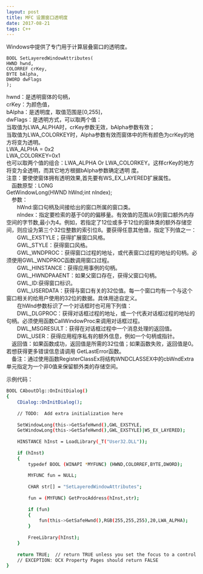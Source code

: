 ```yaml
---
layout: post
title: MFC 设置窗口透明度
date: 2017-08-21 
tags: C++   
---
```


Windows中提供了专门用于计算层叠窗口的透明度。

    BOOL SetLayeredWindowAttributes(  
    HWND hwnd,
    COLORREF crKey,
    BYTE bAlpha,
    DWORD dwFlags
    );

hwnd：是透明窗体的句柄，  
crKey：为颜色值，  
bAlpha：是透明度，取值范围是[0,255]，  
dwFlags：是透明方式，可以取两个值：  
当取值为LWA_ALPHA时，crKey参数无效，bAlpha参数有效；  
当取值为LWA_COLORKEY时，Alpha参数有效而窗体中的所有颜色为crKey的地方将变为透明。  
LWA_ALPHA = 0x2  
LWA_COLORKEY=0x1  
也可以取两个值的组合：LWA_ALPHA Or LWA_COLORKEY。这样crKey的地方将变为全透明，而其它地方根据bAlpha参数确定透明  度。  
注意：要使使窗体拥有透明效果,首先要有WS_EX_LAYERED扩展属性。  
　函数原型：LONG  
 GetWindowLong(HWND hWnd;int nlndex);  
　参数：  
　　hWnd:窗口句柄及间接给出的窗口所属的窗口类。  
　　nlndex：指定要检索的基于0的的偏移量。有效值的范围从0到窗口额外内存空间的字节数,最小为4。例如，若指定了12位或多于12位的窗体类的额外存储空间，则应设为第三个32位整数的索引位8。要获得任意其他值，指定下列值之一：  
　　GWL_EXSTYLE；获得扩展窗口风格。  
　　GWL_STYLE：获得窗口风格。  
　　GWL_WNDPROC：获得窗口过程的地址，或代表窗口过程的地址的句柄。必须使用GWL_WNDPROC函数调用窗口过程。  
　　GWL_HINSTANCE：获得应用事例的句柄。  
　　GWL_HWNDPAAENT：如果父窗口存在，获得父窗口句柄。  
　　GWL_ID:获得窗口标识。  
　　GWL_USERDATA：获得与窗口有关的32位值。每一个窗口均有一个与这个窗口相关的给用户使用的32位的数据。具体用途自定义。  
　　在hWnd参数标识了一个对话框时也可用下列值：  
　　DWL_DLGPROC：获得对话框过程的地址，或一个代表对话框过程的地址的句柄。必须使用函数CallWindowProc来调用对话框过程。  
　　DWL_MSGRESULT：获得在对话框过程中一个消息处理的返回值。  
　　DWL_USER：获得应用程序私有的额外信息，例如一个句柄或指针。  
　返回值：如果函数成功，返回值是所需的32位值；如果函数失败，返回值是0。若想获得更多错误信息请调用 GetLastError函数。  
　备注：通过使用函数RegisterClassEx将结构WNDCLASSEX中的cbWndExtra单元指定为一个非0值来保留额外类的存储空间。  


示例代码：  
```bash
BOOL CAboutDlg::OnInitDialog()  
{  
	CDialog::OnInitDialog();  
  
	// TODO:  Add extra initialization here  
  
	SetWindowLong(this->GetSafeHwnd(),GWL_EXSTYLE,  
	GetWindowLong(this->GetSafeHwnd(),GWL_EXSTYLE)|WS_EX_LAYERED);  
  
	HINSTANCE hInst = LoadLibrary(_T("User32.DLL"));  
  
	if (hInst)  
	{  
		typedef BOOL (WINAPI *MYFUNC) (HWND,COLORREF,BYTE,DWORD);  
  
		MYFUNC fun = NULL;  
  
		CHAR str[] = "SetLayeredWindowAttributes";  
  
		fun = (MYFUNC) GetProcAddress(hInst,str);  
  
		if (fun)  
		{  
			fun(this->GetSafeHwnd(),RGB(255,255,255),20,LWA_ALPHA);  
		}  
  
		FreeLibrary(hInst);  
	}  
  
	return TRUE;  // return TRUE unless you set the focus to a control  
	// EXCEPTION: OCX Property Pages should return FALSE  
}  
```











